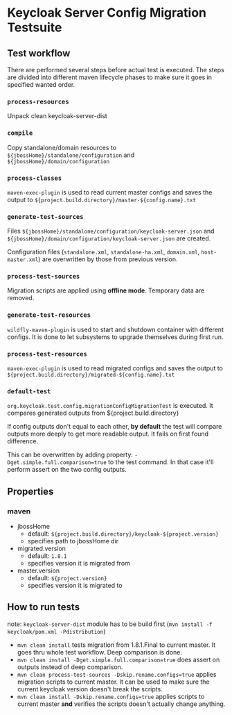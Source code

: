 # Keycloak Server Config Migration Testsuite

## Test workflow
There are performed several steps before actual test is executed. The steps are divided into different maven lifecycle phases to make sure it goes in specified wanted order.

### `process-resources`
Unpack clean keycloak-server-dist 

### `compile`
Copy standalone/domain resources to `${jbossHome}/standalone/configuration` and `${jbossHome}/domain/configuration`

### `process-classes`
`maven-exec-plugin` is used to read current master configs and saves the output to `${project.build.directory}/master-${config.name}.txt`

### `generate-test-sources`
Files `${jbossHome}/standalone/configuration/keycloak-server.json` and `${jbossHome}/domain/configuration/keycloak-server.json` are created.

Configuration files (`standalone.xml`, `standalone-ha.xml`, `domain.xml`, `host-master.xml`) are overwritten by those from previous version.

### `process-test-sources`
Migration scripts are applied using **offline mode**. Temporary data are removed.

### `generate-test-resources`
`wildfly-maven-plugin` is used to start and shutdown container with different configs. It is done to let subsystems to upgrade themselves during first run.

### `process-test-resources`
`maven-exec-plugin` is used to read migrated configs and saves the output to `${project.build.directory}/migrated-${config.name}.txt`

### `default-test`
`org.keycloak.test.config.migrationConfigMigrationTest` is executed. It compares generated outputs from ${project.build.directory}

If config outputs don't equal to each other, **by default** the test will compare outputs more deeply to get more readable output. It fails on first found difference.

This can be overwritten by adding property: `-Dget.simple.full.comparison=true` to the test command. In that case it'll perform assert on the two config outputs.

## Properties

### maven
* jbossHome
    * default: `${project.build.directory}/keycloak-${project.version}`
    * specifies path to jbossHome dir
* migrated.version
    * default: `1.8.1`
    * specifies version it is migrated from
* master.version
    * default: `${project.version}`
    * specifies version it is migrated to

## How to run tests

note: `keycloak-server-dist` module has to be build first (`mvn install -f keycloak/pom.xml -Pdistribution`)

* `mvn clean install` tests migration from 1.8.1.Final to current master. It goes thru whole test workflow. Deep comparison is done.
* `mvn clean install -Dget.simple.full.comparison=true` does assert on outputs instead of deep comparison.
* `mvn clean process-test-sources -Dskip.rename.configs=true` applies migration scripts to current master. It can be used to make sure the current keycloak version doesn't break the scripts.
* `mvn clean install -Dskip.rename.configs=true` applies scripts to current master **and** verifies the scripts doesn't actually change anything.
